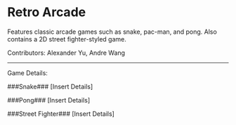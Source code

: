 # Retro Arcade
Features classic arcade games such as snake, pac-man, and pong. Also contains a 2D street fighter-styled game.

Contributors:
Alexander Yu, Andre Wang

----------

Game Details:

###Snake###
[Insert Details]

###Pong###
[Insert Details]

###Street Fighter###
[Insert Details]
